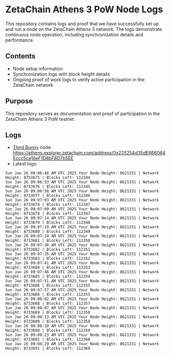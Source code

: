 # ZetaChain Athens 3 PoW Node Logs
This repository contains logs and proof that we have successfully set up and run a node on the ZetaChain Athens 3 network. The logs demonstrate continuous node operation, including synchronization details and performance.

## Contents
- Node setup information
- Synchronization logs with block height details
- Ongoing proof of work logs to verify active participation in the ZetaChain network

## Purpose
This repository serves as documentation and proof of participation in the ZetaChain Athens 3 PoW testnet.

## Logs

- [Third Bunny](https://thirdbunny.xyz/) node: https://athens.explorer.zetachain.com/address/0x225254d35dE666064Eccc5ce16eF1D8bF8D7b5EE
- Latest logs:
```
Sun Jan 26 09:06:48 AM UTC 2025 Your Node Height: 8621331 | Network Height: 8733675 | Blocks Left: 112344
Sun Jan 26 09:06:53 AM UTC 2025 Your Node Height: 8621331 | Network Height: 8733676 | Blocks Left: 112345
Sun Jan 26 09:06:58 AM UTC 2025 Your Node Height: 8621331 | Network Height: 8733677 | Blocks Left: 112346
Sun Jan 26 09:07:03 AM UTC 2025 Your Node Height: 8621331 | Network Height: 8733678 | Blocks Left: 112347
Sun Jan 26 09:07:09 AM UTC 2025 Your Node Height: 8621331 | Network Height: 8733678 | Blocks Left: 112347
Sun Jan 26 09:07:14 AM UTC 2025 Your Node Height: 8621331 | Network Height: 8733679 | Blocks Left: 112348
Sun Jan 26 09:07:19 AM UTC 2025 Your Node Height: 8621331 | Network Height: 8733680 | Blocks Left: 112349
Sun Jan 26 09:07:24 AM UTC 2025 Your Node Height: 8621331 | Network Height: 8733681 | Blocks Left: 112350
Sun Jan 26 09:07:30 AM UTC 2025 Your Node Height: 8621331 | Network Height: 8733682 | Blocks Left: 112351
Sun Jan 26 09:07:35 AM UTC 2025 Your Node Height: 8621331 | Network Height: 8733683 | Blocks Left: 112352
Sun Jan 26 09:07:41 AM UTC 2025 Your Node Height: 8621331 | Network Height: 8733684 | Blocks Left: 112353
Sun Jan 26 09:07:46 AM UTC 2025 Your Node Height: 8621331 | Network Height: 8733685 | Blocks Left: 112354
Sun Jan 26 09:07:51 AM UTC 2025 Your Node Height: 8621331 | Network Height: 8733686 | Blocks Left: 112355
Sun Jan 26 09:07:57 AM UTC 2025 Your Node Height: 8621331 | Network Height: 8733686 | Blocks Left: 112355
Sun Jan 26 09:08:02 AM UTC 2025 Your Node Height: 8621331 | Network Height: 8733688 | Blocks Left: 112357
Sun Jan 26 09:08:07 AM UTC 2025 Your Node Height: 8621331 | Network Height: 8733689 | Blocks Left: 112358
Sun Jan 26 09:08:13 AM UTC 2025 Your Node Height: 8621331 | Network Height: 8733689 | Blocks Left: 112358
Sun Jan 26 09:08:18 AM UTC 2025 Your Node Height: 8621331 | Network Height: 8733690 | Blocks Left: 112359
Sun Jan 26 09:08:23 AM UTC 2025 Your Node Height: 8621331 | Network Height: 8733691 | Blocks Left: 112360
Sun Jan 26 09:08:29 AM UTC 2025 Your Node Height: 8621331 | Network Height: 8733691 | Blocks Left: 112360
```
